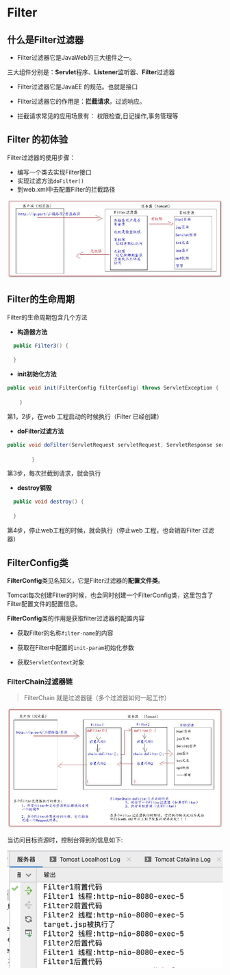# Filter

## 什么是Filter过滤器

- Filter过滤器它是JavaWeb的三大组件之一。
  
三大组件分别是：**Servlet**程序、**Listener**监听器、**Filter**过滤器

- Filter过滤器它是JavaEE 的规范。也就是接口
  
- Filter过滤器它的作用是：**拦截请求**，过滤响应。

- 拦截请求常见的应用场景有： 
  权限检查,日记操作,事务管理等

## Filter 的初体验

Filter过滤器的使用步骤：
- 编写一个类去实现Filter接口
- 实现过滤方法`doFilter()`
- 到web.xml中去配置Filter的拦截路径

![](AfterSide_imgs/21.jpg)

## Filter的生命周期

Filter的生命周期包含几个方法

- **构造器方法**

```java
  public Filter3() {

  }
 ```
  
- **init初始化方法**

```java
public void init(FilterConfig filterConfig) throws ServletException {

    }
```

第1，2步，在web 工程启动的时候执行（Filter 已经创建）

- **doFilter过滤方法**

```java
public void doFilter(ServletRequest servletRequest, ServletResponse servletResponse, FilterChain filterChain) throws IOException, ServletException {

        }
```

第3步，每次拦截到请求，就会执行

- **destroy销毁**

```java
  public void destroy() {

  }
```

第4步，停止web工程的时候，就会执行（停止web 工程，也会销毁Filter 过滤器）

## FilterConfig类

**FilterConfig**类见名知义，它是Filter过滤器的**配置文件类**。

Tomcat每次创建Filter的时候，也会同时创建一个FilterConfig类，这里包含了Filter配置文件的配置信息。

**FilterConfig**类的作用是获取filter过滤器的配置内容

- 获取Filter的名称`filter-name`的内容

- 获取在Filter中配置的`init-param`初始化参数
  
- 获取`ServletContext`对象

### FilterChain过滤器链

>FilterChain 就是过滤器链（多个过滤器如何一起工作）

![](AfterSide_imgs/22.jpg)

当访问目标资源时，控制台得到的信息如下:

![](AfterSide_imgs/23.png)

